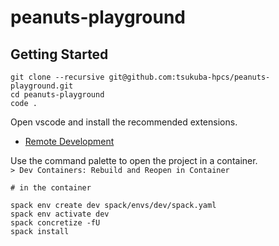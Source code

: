 # peanuts-playground

## Getting Started
```console
git clone --recursive git@github.com:tsukuba-hpcs/peanuts-playground.git
cd peanuts-playground
code .
```

Open vscode and install the recommended extensions.
- [Remote Development](https://marketplace.visualstudio.com/items?itemName=ms-vscode-remote.vscode-remote-extensionpack)

Use the command palette to open the project in a container.  
`> Dev Containers: Rebuild and Reopen in Container`

```console
# in the container

spack env create dev spack/envs/dev/spack.yaml
spack env activate dev
spack concretize -fU
spack install
```
